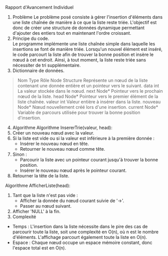 Rapport d'Avancement Individuel
1. Problème
Le problème posé consiste à gérer l'insertion d'éléments dans une liste chaînée de manière à ce que la liste reste triée. L'objectif est donc de créer une structure de données dynamique permettant d'ajouter des entiers tout en maintenant l'ordre croissant.<br>
2. Principe du code.<br>
Le programme implémente une liste chaînée simple dans laquelle les insertions se font de manière triée. Lorsqu'un nouvel élément est inséré, le code parcourt la liste afin de trouver la bonne position et insère le nœud à cet endroit. Ainsi, à tout moment, la liste reste triée sans nécessiter de tri supplémentaire.<br>
3. Dictionnaire de données.<br>
> Nom	Type	Rôle
> Node	Structure	Représente un nœud de la liste contenant une donnée entière et un pointeur vers le suivant.
data	int	La valeur stockée dans le nœud.
next	Node*	Pointeur vers le prochain nœud de la liste.
head	Node*	Pointeur vers le premier élément de la liste chaînée.
valeur	int	Valeur entière à insérer dans la liste.
nouveau	Node*	Nœud nouvellement créé lors d'une insertion.
current	Node*	Variable de parcours utilisée pour trouver la bonne position d'insertion.
4. Algorithme
Algorithme InsererTrie(valeur, head):
  1. Créer un nouveau nœud avec la valeur.
  2. Si la liste est vide ou si la valeur est inférieure à la première donnée :
        - Insérer le nouveau nœud en tête.
        - Retourner le nouveau nœud comme tête.
  3. Sinon :
        - Parcourir la liste avec un pointeur courant jusqu'à trouver la bonne position.
        - Insérer le nouveau nœud après le pointeur courant.
  4. Retourner la tête de la liste.

Algorithme AfficherListe(head):
  1. Tant que la liste n'est pas vide :
        - Afficher la donnée du nœud courant suivie de '->'.
        - Passer au nœud suivant.
  2. Afficher 'NULL' à la fin.
5. Complexité
- Temps : L'insertion dans la liste nécessite dans le pire des cas de parcourir toute la liste, soit une complexité en O(n), où n est le nombre d'éléments. L'affichage parcourt également toute la liste en O(n).
- Espace : Chaque nœud occupe un espace mémoire constant, donc l'espace total est en O(n).
